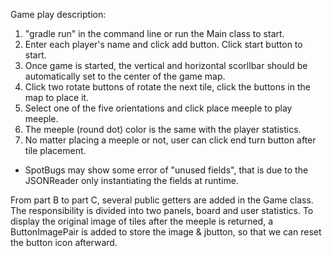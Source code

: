 Game play description:
1. "gradle run" in the command line or run the Main class to start.
2. Enter each player's name and click add button. Click start button to start.
3. Once game is started, the vertical and horizontal scorllbar should be automatically set to the center of the game map.
4. Click two rotate buttons of rotate the next tile, click the buttons in the map to place it.
5. Select one of the five orientations and click place meeple to play meeple.
6. The meeple (round dot) color is the same with the player statistics.
7. No matter placing a meeple or not, user can click end turn button after tile placement.

* SpotBugs may show some error of "unused fields", that is due to the JSONReader only instantiating the fields at runtime.

From part B to part C, several public getters are added in the Game class. The responsibility is divided into two panels, board and user statistics. To display the original image of tiles after the meeple is returned, a ButtonImagePair is added to store the image & jbutton, so that we can reset the button icon afterward.